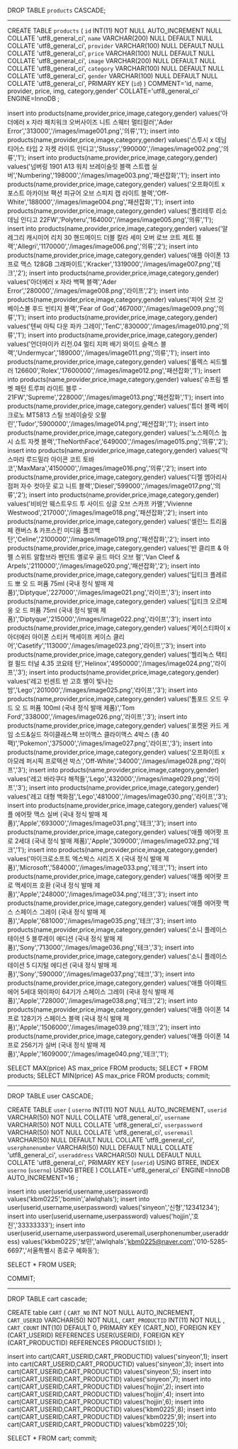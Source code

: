 DROP TABLE `products` CASCADE;

---

CREATE TABLE `products` (
   `id` INT(11) NOT NULL AUTO_INCREMENT NULL COLLATE 'utf8_general_ci',
   `name` VARCHAR(200) NULL DEFAULT NULL COLLATE 'utf8_general_ci',
   `provider` VARCHAR(100) NULL DEFAULT NULL COLLATE 'utf8_general_ci',
   `price` VARCHAR(100) NULL DEFAULT NULL COLLATE 'utf8_general_ci',
   `image` VARCHAR(200) NULL DEFAULT NULL COLLATE 'utf8_general_ci',
   `category` VARCHAR(100) NULL DEFAULT NULL COLLATE 'utf8_general_ci',
   `gender` VARCHAR(100) NULL DEFAULT NULL COLLATE 'utf8_general_ci',
   PRIMARY KEY (`id`)
)
COMMENT='id, name, provider, price, img, category,gender'
COLLATE='utf8_general_ci'
ENGINE=InnoDB
;



insert into products(name,provider,price,image,category,gender) values('아더에러 x 자라 패치워크 오버사이즈 니트 스웨터 멀티컬러','Ader Error','313000','/images/image001.png','의류','1');
insert into products(name,provider,price,image,category,gender) values('스투시 x 데님 티어스 타입 2 자켓 라이트 인디고','Stussy','990000','/images/image002.png','의류','1');
insert into products(name,provider,price,image,category,gender) values('넘버링 1901 A13 워치 브레이슬릿 블랙 스트랩 실버','Numbering','198000','/images/image003.png','패션잡화','1');
insert into products(name,provider,price,image,category,gender) values('오프화이트 x 포스트 아카이브 팩션 피규어 오브 스피치 캡 라이트 블랙','Off-White','188000','/images/image004.png','패션잡화','1');
insert into products(name,provider,price,image,category,gender) values('폴리테루 리소 데님 인디고 22FW','Polyteru','164000','/images/image005.png','의류','1');
insert into products(name,provider,price,image,category,gender) values('알레그리 캐시미어 리치 30 핸드메이드 더블 칼라 세미 오버 로브 코트 제트 블랙','Allegri','1170000','/images/image006.png','의류','2');
insert into products(name,provider,price,image,category,gender) values('애플 아이폰 13 프로 맥스 128GB 그래파이트','Kracker','1319000','/images/image007.png','테크','2');
insert into products(name,provider,price,image,category,gender) values('아더에러 x 자라 백팩 블랙','Ader Error','280000','/images/image008.png','라이프','2');
insert into products(name,provider,price,image,category,gender) values('피어 오브 갓 베이스볼 후드 빈티지 블랙','Fear of God','467000','/images/image009.png','의류','1');
insert into products(name,provider,price,image,category,gender) values('텐씨 아틱 다운 파카 그레이','TenC','830000','/images/image010.png','의류','1');
insert into products(name,provider,price,image,category,gender) values('언더마이카 리전.04 멀티 지퍼 배기 와이드 슬랙스 블랙','Undermycar','189000','/images/image011.png','의류','1');
insert into products(name,provider,price,image,category,gender) values('롤렉스 씨드웰러 126600','Rolex','17600000','/images/image012.png','패션잡화','1');
insert into products(name,provider,price,image,category,gender) values('슈프림 벨벳 패턴 트루퍼 라이트 블루 - 21FW','Supreme','228000','/images/image013.png','패션잡화','1');
insert into products(name,provider,price,image,category,gender) values('튜더 블랙 베이 크로노 MT5813 스틸 브레이슬릿 오팔린','Tudor','5900000','/images/image014.png','패션잡화','1');
insert into products(name,provider,price,image,category,gender) values('노스페이스 눕시 쇼트 자켓 블랙','TheNorthFace','649000','/images/image015.png','의류','2');
insert into products(name,provider,price,image,category,gender) values('막스마라 루드밀라 아이콘 코트 토바코','MaxMara','4150000','/images/image016.png','의류','2');
insert into products(name,provider,price,image,category,gender) values('디젤 엠아리사 점퍼 자수 컷아웃 로고 니트 블랙','Diesel','599000','/images/image017.png','의류','2');
insert into products(name,provider,price,image,category,gender) values('비비안 웨스트우드 투 사이드 싱글 오브 스카프 카멜','Vivienne Westwood','217000','/images/image018.png','패션잡화','2');
insert into products(name,provider,price,image,category,gender) values('셀린느 트리옴페 캔버스 & 카프스킨 미디움 폴코백 탄','Celine','2100000','/images/image019.png','패션잡화','2');
insert into products(name,provider,price,image,category,gender) values('반 클리프 & 아펠 스위트 알함브라 펜던트 옐로우 골드 마더 오브 펄','Van Cleef & Arpels','2110000','/images/image020.png','패션잡화','2');
insert into products(name,provider,price,image,category,gender) values('딥티크 플레르 드 뽀 오 드 퍼퓸 75ml (국내 정식 발매 제품)','Diptyque','227000','/images/image021.png','라이프','3');
insert into products(name,provider,price,image,category,gender) values('딥티크 오르페옹 오 드 퍼퓸 75ml (국내 정식 발매 제품)','Diptyque','215000','/images/image022.png','라이프','3');
insert into products(name,provider,price,image,category,gender) values('케이스티파이 x 아더에러 아이폰 스티커 맥세이프 케이스 클리어','Casetify','113000','/images/image023.png','라이프','3');
insert into products(name,provider,price,image,category,gender) values('헬리녹스 택티컬 필드 터널 4.35 코요테 탄','Helinox','4950000','/images/image024.png','라이프','3');
insert into products(name,provider,price,image,category,gender) values('레고 빈센트 반 고흐 별이 빛나는 밤','Lego','201000','/images/image025.png','라이프','3');
insert into products(name,provider,price,image,category,gender) values('톰포드 오드 우드 오 드 퍼퓸 100ml (국내 정식 발매 제품)','Tom Ford','338000','/images/image026.png','라이프','3');
insert into products(name,provider,price,image,category,gender) values('포켓몬 카드 게임 소드&실드 하이클래스팩 브이맥스 클라이맥스 4박스 (총 40팩)','Pokemon','375000','/images/image027.png','라이프','3');
insert into products(name,provider,price,image,category,gender) values('오프화이트 x 아모레 퍼시픽 프로텍션 박스','Off-White','34000','/images/image028.png','라이프','3');
insert into products(name,provider,price,image,category,gender) values('레고 바라쿠다 해적들','Lego','432000','/images/image029.png','라이프','3');
insert into products(name,provider,price,image,category,gender) values('레고 대형 백화점','Lego','481000','/images/image030.png','라이프','3');
insert into products(name,provider,price,image,category,gender) values('애플 에어팟 맥스 실버 (국내 정식 발매 제품)','Apple','693000','/images/image031.png','테크','3');
insert into products(name,provider,price,image,category,gender) values('애플 에어팟 프로 2세대 (국내 정식 발매 제품)','Apple','309000','/images/image032.png','테크','1');
insert into products(name,provider,price,image,category,gender) values('마이크로소프트 엑스박스 시리즈 X (국내 정식 발매 제품)','Microsoft','584000','/images/image033.png','테크','1');
insert into products(name,provider,price,image,category,gender) values('애플 에어팟 프로 맥세이프 호환 (국내 정식 발매 제품)','Apple','248000','/images/image034.png','테크','3');
insert into products(name,provider,price,image,category,gender) values('애플 에어팟 맥스 스페이스 그레이 (국내 정식 발매 제품)','Apple','681000','/images/image035.png','테크','3');
insert into products(name,provider,price,image,category,gender) values('소니 플레이스테이션 5 블루레이 에디션 (국내 정식 발매 제품)','Sony','713000','/images/image036.png','테크','3');
insert into products(name,provider,price,image,category,gender) values('소니 플레이스테이션 5 디지털 에디션 (국내 정식 발매 제품)','Sony','590000','/images/image037.png','테크','3');
insert into products(name,provider,price,image,category,gender) values('애플 아이패드 에어 5세대 와이파이 64기가 스페이스 그레이 (국내 정식 발매 제품)','Apple','728000','/images/image038.png','테크','2');
insert into products(name,provider,price,image,category,gender) values('애플 아이폰 14 프로 128기가 스페이스 블랙 (국내 정식 발매 제품)','Apple','1506000','/images/image039.png','테크','2');
insert into products(name,provider,price,image,category,gender) values('애플 아이폰 14 프로 256기가 실버 (국내 정식 발매 제품)','Apple','1609000','/images/image040.png','테크','1');









SELECT MAX(price) AS max_price FROM products;
SELECT * FROM products;
SELECT MIN(price) AS max_price FROM products;
commit;

---


DROP TABLE user CASCADE;

CREATE TABLE `user` (
	`userno` INT(11) NOT NULL AUTO_INCREMENT,
	`userid` VARCHAR(50) NOT NULL COLLATE 'utf8_general_ci',
	`username` VARCHAR(50) NOT NULL COLLATE 'utf8_general_ci',
	`userpassword` VARCHAR(50) NOT NULL COLLATE 'utf8_general_ci',
	`useremail` VARCHAR(50) NULL DEFAULT NULL COLLATE 'utf8_general_ci',
	`userphonenumber` VARCHAR(50) NULL DEFAULT NULL COLLATE 'utf8_general_ci',
	`useraddress` VARCHAR(50) NULL DEFAULT NULL COLLATE 'utf8_general_ci',
	PRIMARY KEY (`userid`) USING BTREE,
	INDEX `userno` (`userno`) USING BTREE
)
COLLATE='utf8_general_ci'
ENGINE=InnoDB
AUTO_INCREMENT=16
;




insert into user(userid,username,userpassword) values('kbm0225','bomin','alwlqhals');
insert into user(userid,username,userpassword) values('sinyeon','신형','12341234');
insert into user(userid,username,userpassword) values('hojjin','호진','33333333');
insert into user(userid,username,userpassword,useremail,userphonenumber,useraddress) values('kkbm0225','보민','alwlqhals','kbm0225@naver.com','010-5285-6697','서울특별시 종로구 혜화동');

SELECT * FROM USER;

COMMIT;

---


DROP TABLE cart cascade;

CREATE table `CART` (
	`CART_NO` INT NOT NULL AUTO_INCREMENT,
	`CART_USERID` VARCHAR(50) NOT NULL,
	`CART_PRODUCTID` INT(11) NOT NULL ,
	`CART_COUNT` INT(10) DEFAULT 0,
	PRIMARY KEY (CART_NO),
	FOREIGN KEY (CART_USERID) REFERENCES USER(USERID),
	FOREIGN KEY (CART_PRODUCTID) REFERENCES PRODUCTS(ID)
);

insert into cart(CART_USERID,CART_PRODUCTID) values('sinyeon',1);
insert into cart(CART_USERID,CART_PRODUCTID) values('sinyeon',3);
insert into cart(CART_USERID,CART_PRODUCTID) values('sinyeon',5);
insert into cart(CART_USERID,CART_PRODUCTID) values('sinyeon',7);
insert into cart(CART_USERID,CART_PRODUCTID) values('hojjin',2);
insert into cart(CART_USERID,CART_PRODUCTID) values('hojjin',4);
insert into cart(CART_USERID,CART_PRODUCTID) values('hojjin',6);
insert into cart(CART_USERID,CART_PRODUCTID) values('kbm0225',8);
insert into cart(CART_USERID,CART_PRODUCTID) values('kbm0225',9);
insert into cart(CART_USERID,CART_PRODUCTID) values('kbm0225',10);

SELECT * FROM cart;
commit;